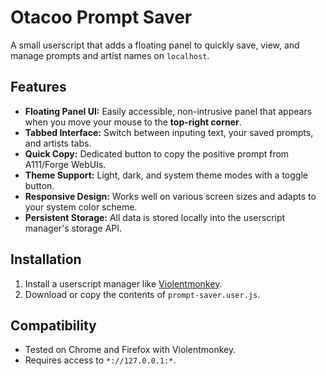 # Otacoo Prompt Saver

A small userscript that adds a floating panel to quickly save, view, and manage prompts and artist names on `localhost`.

## Features

- **Floating Panel UI:** Easily accessible, non-intrusive panel that appears when you move your mouse to the **top-right corner**.
- **Tabbed Interface:** Switch between inputing text, your saved prompts, and artists tabs.
- **Quick Copy:** Dedicated button to copy the positive prompt from A111/Forge WebUIs.
- **Theme Support:** Light, dark, and system theme modes with a toggle button.
- **Responsive Design:** Works well on various screen sizes and adapts to your system color scheme.
- **Persistent Storage:** All data is stored locally into the userscript manager's storage API.


## Installation

1. Install a userscript manager like [Violentmonkey](https://violentmonkey.github.io/).
2. Download or copy the contents of `prompt-saver.user.js`.


## Compatibility

- Tested on Chrome and Firefox with Violentmonkey.
- Requires access to `*://127.0.0.1:*`.
